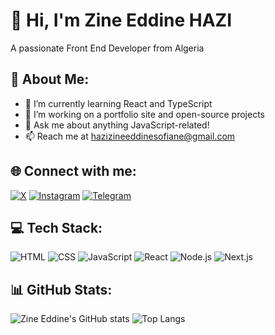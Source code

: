 # 👋 Hi, I'm Zine Eddine HAZI
A passionate Front End Developer from Algeria

## 💫 About Me:
- 🌱 I’m currently learning React and TypeScript
- 🔭 I’m working on a portfolio site and open-source projects
- 💬 Ask me about anything JavaScript-related!
- 📫 Reach me at hazizineeddinesofiane@gmail.com

## 🌐 Connect with me:
[![X](https://img.shields.io/badge/Twitter-black?logo=twitter)](https://twitter.com/xiiniius)
[![Instagram](https://img.shields.io/badge/Instagram-black?logo=instagram&logoColor=white)](https://instagram.com/xiiniius)
[![Telegram](https://img.shields.io/badge/Telegram-black?logo=telegram&logoColor=white)](https://t.me/zineeddinesofiane)



## 💻 Tech Stack:
![HTML](https://img.shields.io/badge/-HTML5-E34F26?logo=html5&logoColor=white)
![CSS](https://img.shields.io/badge/-CSS3-1572B6?logo=css3)
![JavaScript](https://img.shields.io/badge/-JavaScript-F7DF1E?logo=javascript&logoColor=black)
![React](https://img.shields.io/badge/-React-61DAFB?logo=react)
![Node.js](https://img.shields.io/badge/-Node.js-339933?logo=node.js)
![Next.js](https://img.shields.io/badge/-Next.js-000000?logo=next.js&logoColor=white)

## 📊 GitHub Stats:
![Zine Eddine's GitHub stats](https://github-readme-stats.vercel.app/api?username=zineeddinehazi&show_icons=true&theme=tokyonight)
![Top Langs](https://github-readme-stats.vercel.app/api/top-langs/?username=zineeddinehazi&layout=compact)

